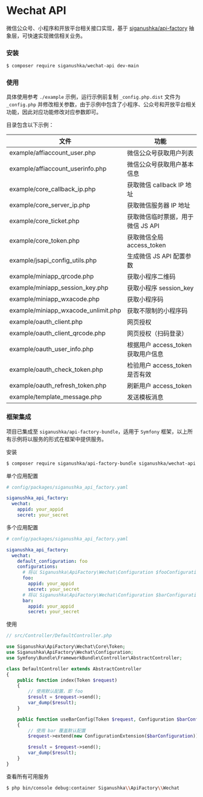 # Wechat API

微信公众号、小程序和开放平台相关接口实现，基于 [siganushka/api-factory](https://github.com/siganushka/api-factory) 抽象层，可快速实现微信相关业务。

### 安装

```bash
$ composer require siganushka/wechat-api dev-main
```

### 使用

具体使用参考 `./example` 示例，运行示例前复制 `_config.php.dist` 文件为 `_config.php` 并修改相关参数，由于示例中包含了小程序、公众号和开放平台相关功能，因此对应功能修改对应参数即可。

目录包含以下示例：

| 文件                                | 功能                               |
| ----------------------------------- | ---------------------------------- |
| example/affiaccount_user.php        | 微信公众号获取用户列表             |
| example/affiaccount_userinfo.php    | 微信公众号获取用户基本信息         |
| example/core_callback_ip.php        | 获取微信 callback IP 地址          |
| example/core_server_ip.php          | 获取微信服务器 IP 地址             |
| example/core_ticket.php             | 获取微信临时票据，用于微信 JS API  |
| example/core_token.php              | 获取微信全局 access_token          |
| example/jsapi_config_utils.php      | 生成微信 JS API 配置参数           |
| example/miniapp_qrcode.php          | 获取小程序二维码                   |
| example/miniapp_session_key.php     | 获取小程序 session_key             |
| example/miniapp_wxacode.php         | 获取小程序码                       |
| example/miniapp_wxacode_unlimit.php | 获取不限制的小程序码               |
| example/oauth_client.php            | 网页授权                           |
| example/oauth_client_qrcode.php     | 网页授权（扫码登录）               |
| example/oauth_user_info.php         | 根据用户 access_token 获取用户信息 |
| example/oauth_check_token.php       | 检验用户 access_token 是否有效     |
| example/oauth_refresh_token.php     | 刷新用户 access_token              |
| example/template_message.php        | 发送模板消息                       |

### 框架集成

项目已集成至 `siganushka/api-factory-bundle`，适用于 `Symfony` 框架，以上所有示例将以服务的形式在框架中提供服务。

安装

```bash
$ composer require siganushka/api-factory-bundle siganushka/wechat-api dev-main
```

单个应用配置

```yaml
# config/packages/siganushka_api_factory.yaml

siganushka_api_factory:
  wechat:
    appid: your_appid
    secret: your_secret
```

多个应用配置

```yaml
# config/packages/siganushka_api_factory.yaml

siganushka_api_factory:
  wechat:
    default_configuration: foo
    configurations:
      # 将以 Siganushka\ApiFactory\Wechat\Configuration $fooConfiguration 被注入到服务
      foo:
        appid: your_appid
        secret: your_secret
      # 将以 Siganushka\ApiFactory\Wechat\Configuration $barConfiguration 被注入到服务
      bar:
        appid: your_appid
        secret: your_secret
```

使用

```php
// src/Controller/DefaultController.php

use Siganushka\ApiFactory\Wechat\Core\Token;
use Siganushka\ApiFactory\Wechat\Configuration;
use Symfony\Bundle\FrameworkBundle\Controller\AbstractController;

class DefaultController extends AbstractController
{
    public function index(Token $request)
    {
        // 使用默认配置，即 foo
        $result = $request->send();
        var_dump($result);
    }

    public function useBarConfig(Token $request, Configuration $barConfiguration)
    {
        // 使用 bar 覆盖默认配置
        $request->extend(new ConfigurationExtension($barConfiguration));

        $result = $request->send();
        var_dump($result);
    }
}
```

查看所有可用服务

```bash
$ php bin/console debug:container Siganushka\\ApiFactory\\Wechat
```
